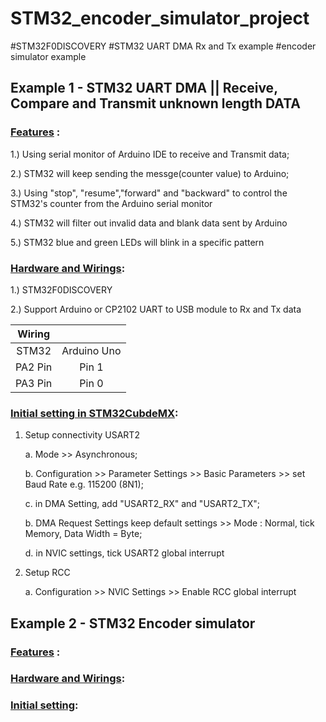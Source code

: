 # STM32_encoder_simulator_project
#STM32F0DISCOVERY #STM32 UART DMA Rx and Tx example #encoder simulator example

##  Example 1 - STM32 UART DMA || Receive, Compare and Transmit unknown length DATA

### <u>Features</u> :
1.) Using serial monitor of Arduino IDE to receive and Transmit data;

2.) STM32 will keep sending the messge(counter value) to Arduino;

3.) Using "stop", "resume","forward" and "backward" to control the STM32's counter from the Arduino serial monitor

4.) STM32 will filter out invalid data and blank data sent by Arduino

5.) STM32 blue and green LEDs will blink in a specific pattern

### <u>Hardware and Wirings</u>:
1.) STM32F0DISCOVERY

2.) Support Arduino or CP2102 UART to USB module to Rx and Tx data

| Wiring ||
|:---:|:---:|
| STM32 | Arduino Uno |
| PA2 Pin |  Pin 1 |
| PA3 Pin | Pin 0 |



### <u>Initial setting in STM32CubdeMX</u>:
1. Setup connectivity USART2

    a. Mode >> Asynchronous;
    
    b. Configuration >> Parameter Settings >> Basic Parameters >> set Baud Rate e.g. 115200 (8N1);
    
    c. in DMA Setting, add "USART2_RX" and "USART2_TX";

    b. DMA Request Settings keep default settings >> Mode : Normal, tick Memory, Data Width = Byte;
    
    d. in NVIC settings, tick USART2 global interrupt

2. Setup RCC

    a. Configuration >> NVIC Settings >> Enable RCC global interrupt



##  Example 2 - STM32 Encoder simulator
### <u>Features</u> :

### <u>Hardware and Wirings</u>:

### <u>Initial setting</u>: